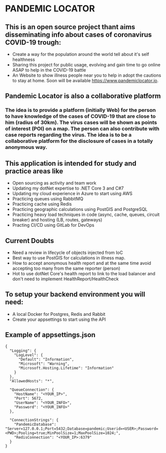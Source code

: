 # PANDEMIC LOCATOR

## This is an open source project thant aims disseminating info about cases of coronavirus COVID-19 trough:
* Create a way for the population around the world tell about it's self healthness
* Sharing this project for public usage, evolving and gain time to go online ASAP to help in the COVID-19 battle
* An Website to show illness people near you
  to help in adopt the cautions to stay at home. Soon will be available https://www.pandemiclocator.io.

## Pandemic Locator is also a collaborative platform
### The idea is to provide a platform (initially Web) for the person to have knowledge of the cases of COVID-19 that are close to him (radius of 30km). The virus cases will be shown as points of interest (POI) on a map. The person can also contribute with case reports regarding the virus. The idea is to be a collaborative platform for the disclosure of cases in a totally anonymous way.

## This application is intended for study and practice areas like
* Open sourcing as activity and team work
* Updating my dotNet expertise to .NET Core 3 and C#7
* Updating my cloud experience in Azure to start using AWS
* Practicing queues using RabbitMQ
* Practicing cache using Redis
* Practicing geographic calculations using PostGIS and PostgreSQL
* Practicing heavy load techniques in code (async, cache, queues, circuit breaker) and hosting (LB, routes, gateways)
* Practing CI/CD using GitLab for DevOps

## Current Doubts
* Need a review in lifecycle of objects injected from IoC
* Best way to use PostGIS for calculations in illness map.
* How to accept anonymous health report and at the same time avoid accepting too many from the same reporter (person)
* Hot to use dotNet Core's health report to link to the load balancer and don't need to implement HealthReport/HealthCheck

## To setup your backend environment you will need:
* A local Docker for Postgres, Redis and Rabbit
* Create your appsettings to start using the API

## Example of appsettings.json
```
{
  "Logging": {
    "LogLevel": {
      "Default": "Information",
      "Microsoft": "Warning",
      "Microsoft.Hosting.Lifetime": "Information"
    }
  },
  "AllowedHosts": "*",

  "QueueConnection": {
    "HostName": "<YOUR_IP>",
    "Port": 5672,
    "UserName": "<YOUR_INFO>",
    "Password": "<YOUR_INFO>"
  },

  "ConnectionStrings": {
    "PandemicDatabase": "Server=127.0.0.1;Port=5432;Database=pandemic;Userid=<USER>;Password=<PWD>;Pooling=true;MinPoolSize=1;MaxPoolSize=1024;",
    "RedisConnection": "<YOUR_IP>:6379"
  }
}
```
